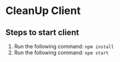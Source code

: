 # CleanUp Client

## Steps to start client

1. Run the following command: ```npm install```
2. Run the following command: ```npm start```
